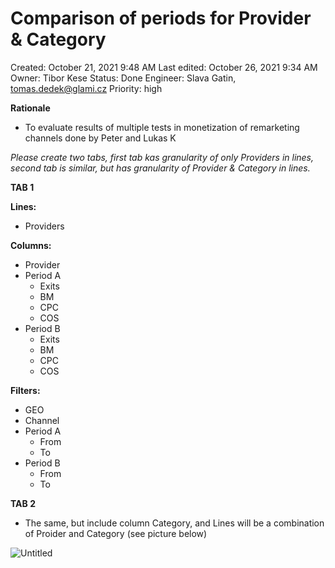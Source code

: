 # Comparison of periods for Provider & Category

Created: October 21, 2021 9:48 AM
Last edited: October 26, 2021 9:34 AM
Owner: Tibor Kese
Status: Done
Engineer: Slava Gatin, tomas.dedek@glami.cz
Priority: high

**Rationale**

- To evaluate results of multiple tests in monetization of remarketing channels done by Peter and Lukas K

*Please create two tabs, first tab kas granularity of only Providers in lines, second tab is similar, but has granularity of Provider & Category in lines.*

**TAB 1**

**Lines:**

- Providers

**Columns:**

- Provider
- Period A
    - Exits
    - BM
    - CPC
    - COS
- Period B
    - Exits
    - BM
    - CPC
    - COS

**Filters:**

- GEO
- Channel
- Period A
    - From
    - To
- Period B
    - From
    - To

**TAB 2**

- The same, but include column Category, and Lines will be a combination of Proider and Category (see picture below)

![Untitled](Comparison%20of%20periods%20for%20Provider%20&%20Category%20fc8770568293494a82f25109e6025f11/Untitled.png)